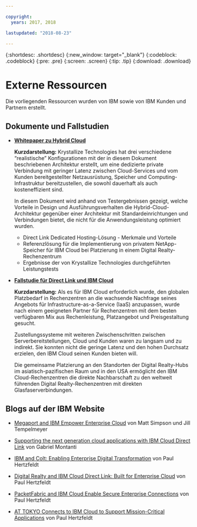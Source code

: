 ```yaml
---

copyright:
  years: 2017, 2018

lastupdated: "2018-08-23"

---
```


{:shortdesc: .shortdesc}
{:new_window: target="_blank"}
{:codeblock: .codeblock}
{:pre: .pre}
{:screen: .screen}
{:tip: .tip}
{:download: .download}

# Externe Ressourcen

Die vorliegenden Ressourcen wurden von IBM sowie von IBM Kunden und Partnern erstellt.

## Dokumente und Fallstudien

* [**Whitepaper zu Hybrid Cloud**](https://public.dhe.ibm.com/cloud/bluemix/network/direct-link/ibm-hybrid-cloud-whitepaper.pdf)

    **Kurzdarstellung:** Krystallize Technologies hat drei verschiedene “realistische” Konfigurationen mit der in diesem Dokument beschriebenen Architektur erstellt, um eine dedizierte private Verbindung mit geringer Latenz zwischen Cloud-Services und vom Kunden bereitgestellter Netzausrüstung, Speicher und Computing-Infrastruktur bereitzustellen, die sowohl dauerhaft als auch kosteneffizient sind. 

    In diesem Dokument wird anhand von Testergebnissen gezeigt, welche Vorteile in Design und Ausführungsverhalten die Hybrid-Cloud-Architektur gegenüber einer Architektur mit Standardeinrichtungen und Verbindungen bietet, die nicht für die Anwendungsleistung optimiert wurden.

     * Direct Link Dedicated Hosting-Lösung - Merkmale und Vorteile 
     * Referenzlösung für die Implementierung von privatem NetApp-Speicher für IBM Cloud bei Platzierung in einem Digital Realty-Rechenzentrum 
     * Ergebnisse der von Krystallize Technologies durchgeführten Leistungstests


* [**Fallstudie für Direct Link und IBM Cloud**](https://public.dhe.ibm.com/cloud/bluemix/network/direct-link/ibm-cloud-case-study.pdf)

    **Kurzdarstellung:** Als es für IBM Cloud erforderlich wurde, den globalen Platzbedarf in Rechenzentren an die wachsende Nachfrage seines Angebots für Infrastructure-as-a-Service (IaaS) anzupassen, wurde nach einem geeigneten Partner für Rechenzentren mit dem besten verfügbaren Mix aus Rechenleistung, Platzangebot und Preisgestaltung gesucht.

    Zustellungssysteme mit weiteren Zwischenschritten zwischen Serverbereitstellungen, Cloud und Kunden waren zu langsam und zu indirekt. Sie konnten nicht die geringe Latenz und den hohen Durchsatz erzielen, den IBM Cloud seinen Kunden bieten will. 

    Die gemeinsame Platzierung an den Standorten der Digital Realty-Hubs im asiatisch-pazifischen Raum und in den USA ermöglicht den IBM Cloud-Rechenzentren die direkte Nachbarschaft zu den weltweit führenden Digital Realty-Rechenzentren mit direkten Glasfaserverbindungen.

## Blogs auf der IBM Website

* [Megaport and IBM Empower Enterprise Cloud](https://www.ibm.com/blogs/bluemix/2017/12/megaport-and-ibm-empower-enterprise-cloud/) von Matt Simpson und Jill Tempelmeyer

* [Supporting the next generation cloud applications with IBM Cloud Direct Link](https://www.ibm.com/blogs/cloud-computing/2018/06/26/next-generation-cloud-apps-ibm-cloud-direct-link/) von Gabriel Montanti

* [IBM and Colt: Enabling Enterprise Digital Transformation](https://www.ibm.com/blogs/bluemix/2018/06/ibm-colt-enterprise-digital-transformation/) von Paul Hertzfeldt

* [Digital Realty and IBM Cloud Direct Link: Built for Enterprise Cloud](https://www.ibm.com/blogs/bluemix/2018/07/digital-realty-ibm-cloud-direct-link-expand-network/) von Paul Hertzfeldt

* [PacketFabric and IBM Cloud Enable Secure Enterprise Connections](https://www.ibm.com/blogs/bluemix/2018/08/packetfabric-ibm-enable-secure-enterprise-connections/) von Paul Hertzfeldt

* [AT TOKYO Connects to IBM Cloud to Support Mission-Critical Applications](https://www.ibm.com/blogs/bluemix/2018/08/tokyo-connects-ibm-cloud-support-mission-critical-applications/) von Paul Hertzfeldt
